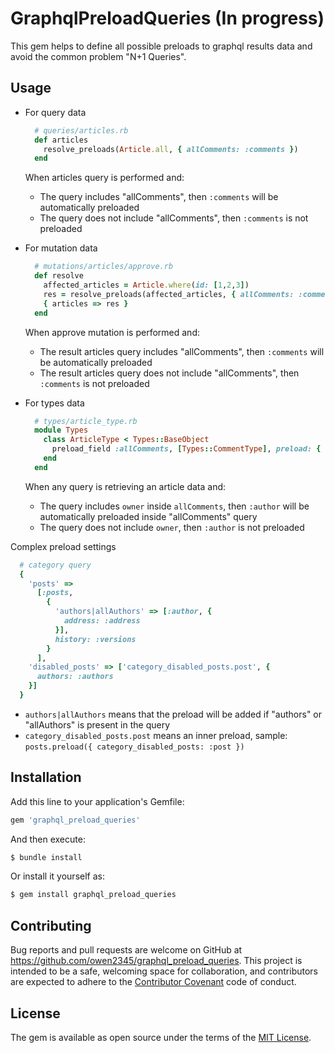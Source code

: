 # GraphqlPreloadQueries (In progress)
This gem helps to define all possible preloads to graphql results data and avoid the common problem "N+1 Queries". 

## Usage
  * For query data
    ```ruby
      # queries/articles.rb
      def articles
        resolve_preloads(Article.all, { allComments: :comments })
      end
    ```
    When articles query is performed and:
    * The query includes "allComments", then ```:comments``` will be automatically preloaded  
    * The query does not include "allComments", then ```:comments``` is not preloaded  
    
  * For mutation data
    ```ruby
      # mutations/articles/approve.rb
      def resolve
        affected_articles = Article.where(id: [1,2,3])
        res = resolve_preloads(affected_articles, { allComments: :comments })
        { articles => res }
      end
    ```
    When approve mutation is performed and:
    * The result articles query includes "allComments", then ```:comments``` will be automatically preloaded  
    * The result articles query does not include "allComments", then ```:comments``` is not preloaded
    
  * For types data
    ```ruby
      # types/article_type.rb
      module Types
        class ArticleType < Types::BaseObject
          preload_field :allComments, [Types::CommentType], preload: { owner: :author }, null: false
        end
      end
    ```
    When any query is retrieving an article data and:
    * The query includes ```owner``` inside ```allComments```, then ```:author``` will be automatically preloaded inside "allComments" query  
    * The query does not include ```owner```, then ```:author``` is not preloaded
  
  Complex preload settings    
  ```ruby
    # category query
    {
      'posts' =>
        [:posts,
          {
            'authors|allAuthors' => [:author, {
              address: :address
            }],
            history: :versions
          }
        ],
      'disabled_posts' => ['category_disabled_posts.post', {
        authors: :authors
      }]
    }
  ```
  * ```authors|allAuthors``` means that the preload will be added if "authors" or "allAuthors" is present in the query
  * ```category_disabled_posts.post``` means an inner preload, sample: ```posts.preload({ category_disabled_posts: :post })```
    

## Installation
Add this line to your application's Gemfile:

```ruby
gem 'graphql_preload_queries'
```

And then execute:
```bash
$ bundle install
```

Or install it yourself as:
```bash
$ gem install graphql_preload_queries
```

## Contributing
Bug reports and pull requests are welcome on GitHub at https://github.com/owen2345/graphql_preload_queries. This project is intended to be a safe, welcoming space for collaboration, and contributors are expected to adhere to the [Contributor Covenant](http://contributor-covenant.org) code of conduct.


## License
The gem is available as open source under the terms of the [MIT License](https://opensource.org/licenses/MIT).
